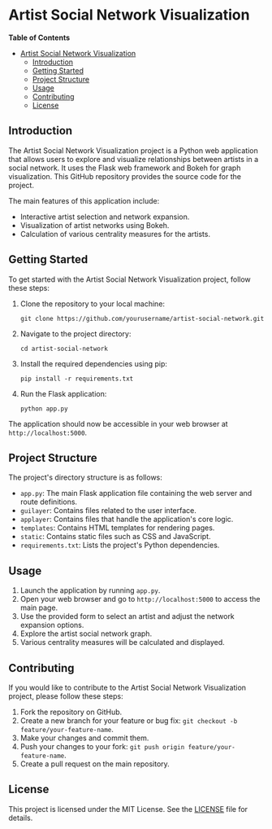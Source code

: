 # Artist Social Network Visualization

**Table of Contents**
- [Artist Social Network Visualization](#artist-social-network-visualization)
  - [Introduction](#introduction)
  - [Getting Started](#getting-started)
  - [Project Structure](#project-structure)
  - [Usage](#usage)
  - [Contributing](#contributing)
  - [License](#license)

## Introduction

The Artist Social Network Visualization project is a Python web application that allows users to explore and visualize relationships between artists in a social network. It uses the Flask web framework and Bokeh for graph visualization. This GitHub repository provides the source code for the project.

The main features of this application include:
- Interactive artist selection and network expansion.
- Visualization of artist networks using Bokeh.
- Calculation of various centrality measures for the artists.

## Getting Started

To get started with the Artist Social Network Visualization project, follow these steps:

1. Clone the repository to your local machine:

   ```
   git clone https://github.com/yourusername/artist-social-network.git
   ```

2. Navigate to the project directory:

   ```
   cd artist-social-network
   ```

3. Install the required dependencies using pip:

   ```
   pip install -r requirements.txt
   ```

4. Run the Flask application:

   ```
   python app.py
   ```

The application should now be accessible in your web browser at `http://localhost:5000`.

## Project Structure

The project's directory structure is as follows:

- `app.py`: The main Flask application file containing the web server and route definitions.
- `guilayer`: Contains files related to the user interface.
- `applayer`: Contains files that handle the application's core logic.
- `templates`: Contains HTML templates for rendering pages.
- `static`: Contains static files such as CSS and JavaScript.
- `requirements.txt`: Lists the project's Python dependencies.

## Usage

1. Launch the application by running `app.py`.
2. Open your web browser and go to `http://localhost:5000` to access the main page.
3. Use the provided form to select an artist and adjust the network expansion options.
4. Explore the artist social network graph.
5. Various centrality measures will be calculated and displayed.

## Contributing

If you would like to contribute to the Artist Social Network Visualization project, please follow these steps:

1. Fork the repository on GitHub.
2. Create a new branch for your feature or bug fix: `git checkout -b feature/your-feature-name`.
3. Make your changes and commit them.
4. Push your changes to your fork: `git push origin feature/your-feature-name`.
5. Create a pull request on the main repository.

## License

This project is licensed under the MIT License. See the [LICENSE](LICENSE) file for details.